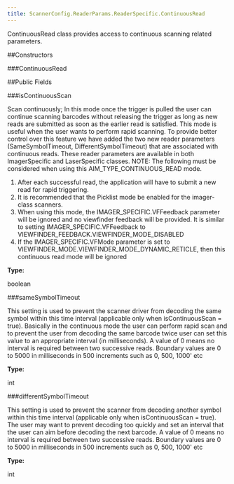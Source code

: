 ```yaml
---
title: ScannerConfig.ReaderParams.ReaderSpecific.ContinuousRead
---
```


ContinuousRead class provides access to continuous scanning related parameters.

##Constructors

###ContinuousRead



##Public Fields

###isContinuousScan

Scan continuously; In this mode once the trigger is pulled the user can continue scanning barcodes without releasing the trigger
 as long as new reads are submitted as soon as the earlier read is satisfied. This mode is useful when the user wants to perform
 rapid scanning. To provide better control over this feature we have added the two new reader parameters (SameSymbolTimeout,
 DifferentSymbolTimeout) that are associated with continuous reads. These reader parameters are available in both ImagerSpecific
 and LaserSpecific classes.
 NOTE: The following must be considered when using this AIM_TYPE_CONTINUOUS_READ mode.
 1. After each successful read, the application will have to submit a new read for rapid triggering.
 2. It is recommended that the Picklist mode be enabled for the imager-class scanners.
 3. When using this mode, the IMAGER_SPECIFIC.VFFeedback parameter will be ignored and no viewfinder feedback will be provided.
 It is similar to setting IMAGER_SPECIFIC.VFFeedback to VIEWFINDER_FEEDBACK.VIEWFINDER_MODE_DISABLED
 4. If the IMAGER_SPECIFIC.VFMode parameter is set to VIEWFINDER_MODE.VIEWFINDER_MODE_DYNAMIC_RETICLE, then this continuous read mode will be ignored

**Type:**

boolean

###sameSymbolTimeout

This setting is used to prevent the scanner driver from decoding the same symbol within this time interval (applicable only when
 isContinuousScan = true). Basically in the continuous mode the user can perform rapid scan and to prevent the
 user from decoding the same barcode twice user can set this value to an appropriate interval (in milliseconds). A value of 0 means
 no interval is required between two successive reads.
 Boundary values are 0 to 5000 in milliseconds in 500 increments such as 0, 500, 1000' etc

**Type:**

int

###differentSymbolTimeout

This setting is used to prevent the scanner from decoding another symbol within this time interval (applicable only when
 isContinuousScan = true). The user may want to prevent decoding too quickly and set an interval that the user can aim
 before decoding the next barcode. A value of 0 means no interval is required between two successive reads.
 Boundary values are 0 to 5000 in milliseconds in 500 increments such as 0, 500, 1000' etc

**Type:**

int


